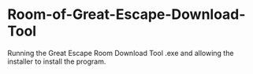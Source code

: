# Room-of-Great-Escape-Download-Tool
Running the Great Escape Room Download Tool .exe and allowing the installer to install the program.
